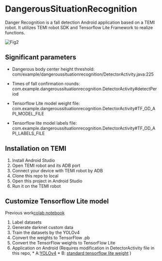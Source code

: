 # DangerousSituationRecognition

Danger Recognition is a fall detection Android application based on a TEMI robot. It utilizes TEMI robot SDK and Tensorflow Lite Framework to realize functions. 

![Fig2](https://user-images.githubusercontent.com/57375920/117052949-572db180-ace6-11eb-9969-22946a00e036.jpeg)





## Significant parameters
* Dangerous body center height threshold: com/example/dangeroussituationrecognition/DetectorActivity.java:225

* Times of fall confirmation rounds:  com.example.dangeroussituationrecognition.DetectorActivity#detectPeriod

* Tensorflow Lite model weight file:  com.example.dangeroussituationrecognition.DetectorActivity#TF_OD_API_MODEL_FILE

* Tensorflow lite model labels file:  com.example.dangeroussituationrecognition.DetectorActivity#TF_OD_API_LABELS_FILE

## Installation on TEMI

1. Install Android Studio
2. Open TEMI robot and its ADB port
3. Connect your device with TEMI robot by ADB
4. Clone this repo to local
5. Open this project in Android Studio
6. Run it on the TEMI robot

## Customize Tensorflow Lite model
Previous work[colab notebook](https://colab.research.google.com/drive/1EOT2KiZ56NN3_VhuiwhFBJLDhrGoxC4X?usp=sharing)
1. Label datasets 
2. Generate darknet custom data
3. Train the datasets by the YOLOv4 
4. Convert the weights to TensorFlow .pb
5. Convert the TensorFlow weights to TensorFlow Lite
6. Application on Android (Requires modification in DetectorActivity file in this repo, * A:[YOLOv4](https://github.com/hunglc007/tensorflow-yolov4-tflite) * B: [standard tensorflow lite weight](https://github.com/tensorflow/examples/tree/master/lite/examples/object_detection/android) )
